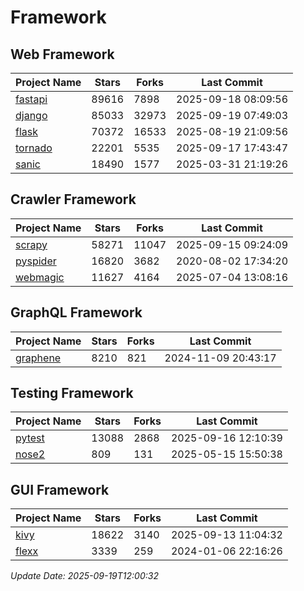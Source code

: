 # Framework

## Web Framework
| Project Name | Stars | Forks | Last Commit |
| ------------ | ----- | ----- | ----------- |
| [fastapi](https://github.com/fastapi/fastapi) | 89616 | 7898 | 2025-09-18 08:09:56 |
| [django](https://github.com/django/django) | 85033 | 32973 | 2025-09-19 07:49:03 |
| [flask](https://github.com/pallets/flask) | 70372 | 16533 | 2025-08-19 21:09:56 |
| [tornado](https://github.com/tornadoweb/tornado) | 22201 | 5535 | 2025-09-17 17:43:47 |
| [sanic](https://github.com/sanic-org/sanic) | 18490 | 1577 | 2025-03-31 21:19:26 |

## Crawler Framework
| Project Name | Stars | Forks | Last Commit |
| ------------ | ----- | ----- | ----------- |
| [scrapy](https://github.com/scrapy/scrapy) | 58271 | 11047 | 2025-09-15 09:24:09 |
| [pyspider](https://github.com/binux/pyspider) | 16820 | 3682 | 2020-08-02 17:34:20 |
| [webmagic](https://github.com/code4craft/webmagic) | 11627 | 4164 | 2025-07-04 13:08:16 |

## GraphQL Framework
| Project Name | Stars | Forks | Last Commit |
| ------------ | ----- | ----- | ----------- |
| [graphene](https://github.com/graphql-python/graphene) | 8210 | 821 | 2024-11-09 20:43:17 |

## Testing Framework
| Project Name | Stars | Forks | Last Commit |
| ------------ | ----- | ----- | ----------- |
| [pytest](https://github.com/pytest-dev/pytest) | 13088 | 2868 | 2025-09-16 12:10:39 |
| [nose2](https://github.com/nose-devs/nose2) | 809 | 131 | 2025-05-15 15:50:38 |

## GUI Framework
| Project Name | Stars | Forks | Last Commit |
| ------------ | ----- | ----- | ----------- |
| [kivy](https://github.com/kivy/kivy) | 18622 | 3140 | 2025-09-13 11:04:32 |
| [flexx](https://github.com/flexxui/flexx) | 3339 | 259 | 2024-01-06 22:16:26 |

*Update Date: 2025-09-19T12:00:32*